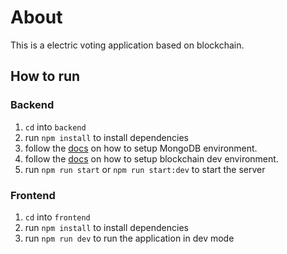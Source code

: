 # About

This is a electric voting application based on blockchain.

## How to run

### Backend

1. `cd` into `backend`
2. run `npm install` to install dependencies
3. follow the [docs](./docs/MONGO.md) on how to setup MongoDB environment.
4. follow the [docs](./docs/HARDHAT.md) on how to setup blockchain dev environment.
5. run `npm run start` or `npm run start:dev` to start the server

### Frontend

1. `cd` into `frontend`
2. run `npm install` to install dependencies
3. run `npm run dev` to run the application in dev mode
